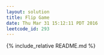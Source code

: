 ```yaml
---
layout: solution
title: Flip Game
date: Thu Mar 31 15:12:11 PDT 2016
leetcode_id: 293
---
```

{% include_relative README.md %}
